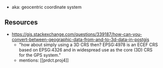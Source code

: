 
- aka: geocentric coordinate system


## Resources

- https://gis.stackexchange.com/questions/339187/how-can-you-convert-between-geographic-data-from-and-to-3d-data-in-postgis
  - "how about simply using a 3D CRS then? EPSG:4978 is an ECEF CRS based on EPSG:4326 and in widespread use as the core (3D) CRS for the GPS system."
  - mentions: [[prdct.proj4]]